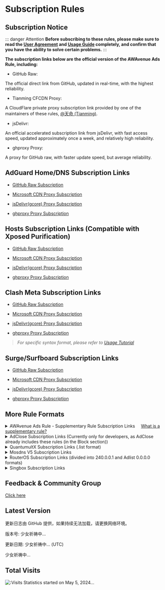 # Subscription Rules

## Subscription Notice

::: danger Attention
**Before subscribing to these rules, please make sure to read the [User Agreement](./Protocol.md) and [Usage Guide](./Knowledge) completely, and confirm that you have the ability to solve certain problems.**
:::

**The subscription links below are the official version of the AWAvenue Ads Rule, including:**

- GitHub Raw:

The official direct link from GitHub, updated in real-time, with the highest reliability.

- Tianming CFCDN Proxy:

A CloudFlare private proxy subscription link provided by one of the maintainers of these rules, [@天命 (Tianming)](https://github.com/tmby).

- jsDelivr:

An official accelerated subscription link from jsDelivr, with fast access speed, updated approximately once a week, and relatively high reliability.

- ghproxy Proxy:

A proxy for GitHub raw, with faster update speed, but average reliability.


## AdGuard Home/DNS Subscription Links

- [GitHub Raw Subscription](https://raw.githubusercontent.com/TG-Twilight/AWAvenue-Ads-Rule/main/AWAvenue-Ads-Rule.txt)

- [Microsoft CDN Proxy Subscription](https://jsd.onmicrosoft.cn/gh/TG-Twilight/AWAvenue-Ads-Rule@main/AWAvenue-Ads-Rule.txt)

- [jsDelivr(gcore) Proxy Subscription](https://gcore.jsdelivr.net/gh/TG-Twilight/AWAvenue-Ads-Rule@main/AWAvenue-Ads-Rule.txt)

- [ghproxy Proxy Subscription](https://mirror.ghproxy.com/https://raw.githubusercontent.com/TG-Twilight/AWAvenue-Ads-Rule/main/AWAvenue-Ads-Rule.txt)

## Hosts Subscription Links (Compatible with Xposed Purification)

- [GitHub Raw Subscription](https://raw.githubusercontent.com/TG-Twilight/AWAvenue-Ads-Rule/main/Filters/AWAvenue-Ads-Rule-hosts.txt)

- [Microsoft CDN Proxy Subscription](https://jsd.onmicrosoft.cn/gh/TG-Twilight/AWAvenue-Ads-Rule@main/Filters/AWAvenue-Ads-Rule-hosts.txt)

- [jsDelivr(gcore) Proxy Subscription](https://gcore.jsdelivr.net/gh/TG-Twilight/AWAvenue-Ads-Rule@main/Filters/AWAvenue-Ads-Rule-hosts.txt)

- [ghproxy Proxy Subscription](https://mirror.ghproxy.com/https://raw.githubusercontent.com/TG-Twilight/AWAvenue-Ads-Rule/main/Filters/AWAvenue-Ads-Rule-hosts.txt)

## Clash Meta Subscription Links

- [GitHub Raw Subscription](https://raw.githubusercontent.com/TG-Twilight/AWAvenue-Ads-Rule/main/Filters/AWAvenue-Ads-Rule-Clash.yaml)

- [Microsoft CDN Proxy Subscription](https://jsd.onmicrosoft.cn/gh/TG-Twilight/AWAvenue-Ads-Rule@main/Filters/AWAvenue-Ads-Rule-Clash.yaml)

- [jsDelivr(gcore) Proxy Subscription](https://gcore.jsdelivr.net/gh/TG-Twilight/AWAvenue-Ads-Rule@main/Filters/AWAvenue-Ads-Rule-Clash.yaml)

- [ghproxy Proxy Subscription](https://mirror.ghproxy.com/https://raw.githubusercontent.com/TG-Twilight/AWAvenue-Ads-Rule/main/Filters/AWAvenue-Ads-Rule-Clash.yaml)

> *For specific syntax format, please refer to [Usage Tutorial](./Knowledge#蓝猫)*

## Surge/Surfboard Subscription Links

- [GitHub Raw Subscription](https://raw.githubusercontent.com/TG-Twilight/AWAvenue-Ads-Rule/main/Filters/AWAvenue-Ads-Rule-Surge.txt)

- [Microsoft CDN Proxy Subscription](https://jsd.onmicrosoft.cn/gh/TG-Twilight/AWAvenue-Ads-Rule@main/Filters/AWAvenue-Ads-Rule-Surge.txt)

- [jsDelivr(gcore) Proxy Subscription](https://gcore.jsdelivr.net/gh/TG-Twilight/AWAvenue-Ads-Rule@main/Filters/AWAvenue-Ads-Rule-Surge.txt)

- [ghproxy Proxy Subscription](https://mirror.ghproxy.com/https://raw.githubusercontent.com/TG-Twilight/AWAvenue-Ads-Rule/main/Filters/AWAvenue-Ads-Rule-Surge.txt)

## More Rule Formats
<details>
  <summary>AWAvenue Ads Rule - Supplementary Rule Subscription Links&nbsp;&nbsp;&nbsp;&nbsp;&nbsp;<a href="https://github.com/TG-Twilight/AWAvenue-Ads-Rule/blob/main/assets/README_Update.md#:~:text=%E6%96%B0%E5%A2%9E%EF%BC%9A%E2%80%9CAWAvenue%2DAds%2DRule%2DReplenish%E2%80%9D%EF%BC%8C%E7%A7%8B%E9%A3%8E%E5%B9%BF%E5%91%8A%E8%A7%84%E5%88%99%E7%9A%84%E8%A1%A5%E5%85%85%E8%A7%84%E5%88%99%EF%BC%8C%E6%AD%A4%E8%A7%84%E5%88%99%E5%8C%85%E5%90%AB%E4%BA%86%E4%B8%80%E4%BA%9B%E8%BE%83%E4%B8%BA%E6%BF%80%E8%BF%9B%E7%9A%84%E8%A2%AB%E6%8B%A6%E6%88%AA%E5%9F%9F%E5%90%8D%EF%BC%88%E6%BF%80%E8%BF%9B%E7%A8%8B%E5%BA%A6%E8%BF%9C%E8%BF%9C%E4%B8%8D%E5%A6%82%E2%80%9CAWAvenue%2DAds%2DRule%2DStrict%E6%BF%80%E8%BF%9B%E7%89%88%E2%80%9D%EF%BC%89%EF%BC%8C%E4%B8%94%E6%AF%8F%E4%B8%AA%E9%83%BD%E9%85%8D%E6%9C%89%E7%9B%B8%E5%85%B3%E7%9A%84%E8%AF%B4%E6%98%8E%E3%80%82%E8%BF%99%E4%BA%9B%E5%9F%9F%E5%90%8D%E9%80%9A%E5%B8%B8%E6%9D%A5%E8%AE%B2%E4%B8%8D%E4%BC%9A%E5%A4%AA%E5%BD%B1%E5%93%8D%E4%BD%A0%E7%BD%91%E7%BB%9C%E7%9A%84%E6%AD%A3%E5%B8%B8%E4%BD%BF%E7%94%A8%EF%BC%8C%E4%BD%86%E8%BF%98%E6%98%AF%E4%B8%BA%E6%9C%89%E9%9C%80%E8%A6%81%E7%9A%84%E4%BA%BA%E6%8F%90%E4%BE%9B%E4%BA%86%E4%B8%80%E4%B8%AA%E9%80%89%E6%8B%A9%EF%BC%8C%E4%BD%A0%E5%8F%AF%E4%BB%A5%E8%87%AA%E7%94%B1%E9%80%89%E6%8B%A9%E6%98%AF%E5%90%A6%E8%AE%A2%E9%98%85%E3%80%82">What is a supplementary rule?</a></summary>

- [GitHub Raw Subscription](https://raw.githubusercontent.com/TG-Twilight/AWAvenue-Ads-Rule/main/Filters/AWAvenue-Ads-Rule-Replenish.txt)

- [Microsoft CDN Proxy Subscription](https://jsd.onmicrosoft.cn/gh/TG-Twilight/AWAvenue-Ads-Rule@main/Filters/AWAvenue-Ads-Rule-Replenish.txt)

- [jsDelivr(gcore) Proxy Subscription](https://gcore.jsdelivr.net/gh/TG-Twilight/AWAvenue-Ads-Rule@main/Filters/AWAvenue-Ads-Rule-Replenish.txt)

- [ghproxy Proxy Subscription](https://mirror.ghproxy.com/https://raw.githubusercontent.com/TG-Twilight/AWAvenue-Ads-Rule/main/Filters/AWAvenue-Ads-Rule-Replenish.txt)

  *Tips: "AWAvenue Ads Rule - Supplementary Rule" provides subscription links only for "AdGuard Home/DNS." For other formats, please convert them yourself.*
</details>

<details>
  <summary>AdClose Subscription Links (Currently only for developers, as AdClose already includes these rules (in the Block section))</summary>


- [GitHub Raw Subscription](https://raw.githubusercontent.com/TG-Twilight/AWAvenue-Ads-Rule/main/Filters/AWAvenue-Ads-Rule-AdClose.txt)

- [Tianming CFCDN Proxy Subscription](https://github.tmby.shop/https://raw.githubusercontent.com/TG-Twilight/AWAvenue-Ads-Rule/main/Filters/AWAvenue-Ads-Rule-AdClose.txt)

- [jsDelivr(gcore) Proxy Subscription](https://gcore.jsdelivr.net/gh/TG-Twilight/AWAvenue-Ads-Rule@main/Filters/AWAvenue-Ads-Rule-AdClose.txt)

- [ghproxy Proxy Subscription](https://mirror.ghproxy.com/https://raw.githubusercontent.com/TG-Twilight/AWAvenue-Ads-Rule/main/Filters/AWAvenue-Ads-Rule-AdClose.txt)

</details>

<details>
  <summary>QuantumultX Subscription Links (.list format)</summary>

- [GitHub Raw Subscription](https://raw.githubusercontent.com/TG-Twilight/AWAvenue-Ads-Rule/main/Filters/AWAvenue-Ads-Rule-QuantumultX.list)

- [Tianming CFCDN Proxy Subscription](https://github.tmby.shop/https://raw.githubusercontent.com/TG-Twilight/AWAvenue-Ads-Rule/main/Filters/AWAvenue-Ads-Rule-QuantumultX.list)

- [jsDelivr(gcore) Proxy Subscription](https://gcore.jsdelivr.net/gh/TG-Twilight/AWAvenue-Ads-Rule@main/Filters/AWAvenue-Ads-Rule-QuantumultX.list)

- [ghproxy Proxy Subscription](https://mirror.ghproxy.com/https://raw.githubusercontent.com/TG-Twilight/AWAvenue-Ads-Rule/main/Filters/AWAvenue-Ads-Rule-QuantumultX.list)

</details>

<details>
  <summary>Mosdns V5 Subscription Links</summary>

- [GitHub Raw Subscription](https://raw.githubusercontent.com/TG-Twilight/AWAvenue-Ads-Rule/main/Filters/AWAvenue-Ads-Rule-Mosdns_v5.txt)

- [Tianming CFCDN Proxy Subscription](https://github.tmby.shop/https://raw.githubusercontent.com/TG-Twilight/AWAvenue-Ads-Rule/main/Filters/AWAvenue-Ads-Rule-Mosdns_v5.txt)

- [jsDelivr(gcore) Proxy Subscription](https://gcore.jsdelivr.net/gh/TG-Twilight/AWAvenue-Ads-Rule@main/Filters/AWAvenue-Ads-Rule-Mosdns_v5.txt)

- [ghproxy Proxy Subscription](https://mirror.ghproxy.com/https://raw.githubusercontent.com/TG-Twilight/AWAvenue-Ads-Rule/main/Filters/AWAvenue-Ads-Rule-Mosdns_v5.txt)

</details>

<details>
  <summary>RouterOS Subscription Links (divided into 240.0.0.1 and Adlist 0.0.0.0 formats)</summary>

- [GitHub Raw Subscription (240.0.0.1)](https://raw.githubusercontent.com/TG-Twilight/AWAvenue-Ads-Rule/main/Filters/AWAvenue-Ads-Rule-RouterOS.txt)

- [Tianming CFCDN Proxy Subscription (240.0.0.1)](https://github.tmby.shop/https://raw.githubusercontent.com/TG-Twilight/AWAvenue-Ads-Rule/main/Filters/AWAvenue-Ads-Rule-RouterOS.txt)

- [jsDelivr(gcore) Proxy Subscription (240.0.0.1)](https://gcore.jsdelivr.net/gh/TG-Twilight/AWAvenue-Ads-Rule@main/Filters/AWAvenue-Ads-Rule-RouterOS.txt)

- [ghproxy Proxy Subscription (240.0.0.1)](https://mirror.ghproxy.com/https://raw.githubusercontent.com/TG-Twilight/AWAvenue-Ads-Rule/main/Filters/AWAvenue-Ads-Rule-RouterOS.txt)

- [GitHub Raw Subscription (Adlist)](https://raw.githubusercontent.com/TG-Twilight/AWAvenue-Ads-Rule/main/Filters/AWAvenue-Ads-Rule-RouterOS-Adlist.txt)

- [Tianming CFCDN Proxy Subscription (Adlist)](https://github.tmby.shop/https://raw.githubusercontent.com/TG-Twilight/AWAvenue-Ads-Rule/main/Filters/AWAvenue-Ads-Rule-RouterOS-Adlist.txt)

- [jsDelivr(gcore) Proxy Subscription (Adlist)](https://gcore.jsdelivr.net/gh/TG-Twilight/AWAvenue-Ads-Rule@main/Filters/AWAvenue-Ads-Rule-RouterOS-Adlist.txt)

- [ghproxy Proxy Subscription (Adlist)](https://mirror.ghproxy.com/https://raw.githubusercontent.com/TG-Twilight/AWAvenue-Ads-Rule/main/Filters/AWAvenue-Ads-Rule-RouterOS-Adlist.txt)

</details>

<details>
  <summary>Singbox Subscription Links</summary>

- [GitHub Raw Subscription](https://raw.githubusercontent.com/TG-Twilight/AWAvenue-Ads-Rule/main/Filters/AWAvenue-Ads-Rule-Singbox.json)

- [Tianming CFCDN Proxy Subscription](https://github.tmby.shop/https://raw.githubusercontent.com/TG-Twilight/AWAvenue-Ads-Rule/main/Filters/AWAvenue-Ads-Rule-Singbox.json)

- [jsDelivr(gcore) Proxy Subscription](https://gcore.jsdelivr.net/gh/TG-Twilight/AWAvenue-Ads-Rule@main/Filters/AWAvenue-Ads-Rule-Singbox.json)

- [ghproxy Proxy Subscription](https://mirror.ghproxy.com/https://raw.githubusercontent.com/TG-Twilight/AWAvenue-Ads-Rule/main/Filters/AWAvenue-Ads-Rule-Singbox.json)

- [GitHub Raw Subscription (REGEX)](https://raw.githubusercontent.com/TG-Twilight/AWAvenue-Ads-Rule/main/Filters/AWAvenue-Ads-Rule-Singbox-regex.json)

- [Tianming CFCDN Proxy Subscription (REGEX)](https://github.tmby.shop/https://raw.githubusercontent.com/TG-Twilight/AWAvenue-Ads-Rule/main/Filters/AWAvenue-Ads-Rule-Singbox-regex.json)

- [jsDelivr(gcore) Proxy Subscription (REGEX)](https://gcore.jsdelivr.net/gh/TG-Twilight/AWAvenue-Ads-Rule@main/Filters/AWAvenue-Ads-Rule-Singbox-regex.json)

- [ghproxy Proxy Subscription (REGEX)](https://mirror.ghproxy.com/https://raw.githubusercontent.com/TG-Twilight/AWAvenue-Ads-Rule/main/Filters/AWAvenue-Ads-Rule-Singbox-regex.json)

</details>

## Feedback & Community Group

[Click here](/Support.html)

## Latest Version

<span id="hidden">更新日志由 GitHub 提供，如果持续无法加载，请更换网络环境。</span>

版本号: <span id="version">少女祈祷中...</span>

更新日期: <span id="date">少女祈祷中...</span> (UTC)

<p id="info">少女祈祷中...</p>

<script setup>
import FetchInfo from '/.vitepress/components/FetchInfo.vue'
</script>
<FetchInfo/>

## Total Visits

![:Visits](https://moe-counter.glitch.me/get/@TG-Twiligh?theme=gelbooru)
Statistics started on May 5, 2024...
